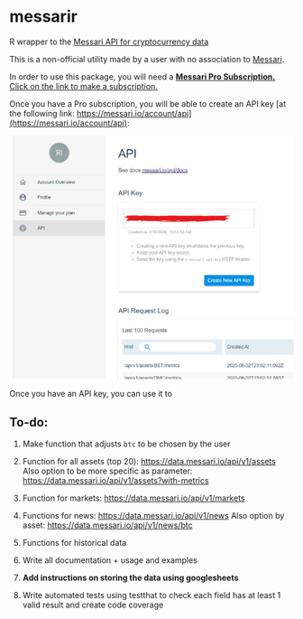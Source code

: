 # messarir
R wrapper to the [Messari API for cryptocurrency data](https://messari.io/api/)

This is a non-official utility made by a user with no association to [Messari](https://messari.io).

In order to use this package, you will need a [**Messari Pro Subscription.** Click on the link to make a subscription.](https://messari.io/pricing)

Once you have a Pro subscription, you will be able to create an API key [at the following link: https://messari.io/account/api](https://messari.io/account/api):

![](/images/api_key_page.png)

Once you have an API key, you can use it to 

## To-do:

1. Make function that adjusts `btc` to be chosen by the user


2. Function for all assets (top 20): https://data.messari.io/api/v1/assets
    Also option to be more specific as parameter: https://data.messari.io/api/v1/assets?with-metrics
    
    
3. Function for markets: https://data.messari.io/api/v1/markets


4. Functions for news: https://data.messari.io/api/v1/news
    Also option by asset: https://data.messari.io/api/v1/news/btc
    
5. Functions for historical data


6. Write all documentation + usage and examples


7. **Add instructions on storing the data using googlesheets**


8. Write automated tests using testthat to check each field has at least 1 valid result and create code coverage
